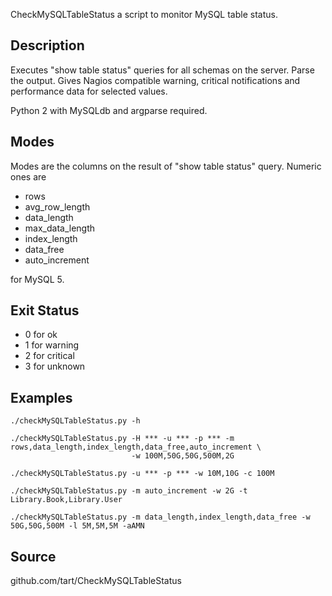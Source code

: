 CheckMySQLTableStatus a script to monitor MySQL table status.

## Description

Executes "show table status" queries for all schemas on the server. Parse the output. Gives Nagios compatible warning,
critical notifications and performance data for selected values.

Python 2 with MySQLdb and argparse required.

## Modes

Modes are the columns on the result of "show table status" query. Numeric ones are

* rows
* avg_row_length
* data_length
* max_data_length
* index_length
* data_free
* auto_increment

for MySQL 5.

## Exit Status

* 0 for ok
* 1 for warning
* 2 for critical
* 3 for unknown

## Examples

```
./checkMySQLTableStatus.py -h
```

```
./checkMySQLTableStatus.py -H *** -u *** -p *** -m rows,data_length,index_length,data_free,auto_increment \
                           -w 100M,50G,50G,500M,2G
```

```
./checkMySQLTableStatus.py -u *** -p *** -w 10M,10G -c 100M
```

```
./checkMySQLTableStatus.py -m auto_increment -w 2G -t Library.Book,Library.User
```

```
./checkMySQLTableStatus.py -m data_length,index_length,data_free -w 50G,50G,500M -l 5M,5M,5M -aAMN
```

## Source

github.com/tart/CheckMySQLTableStatus
